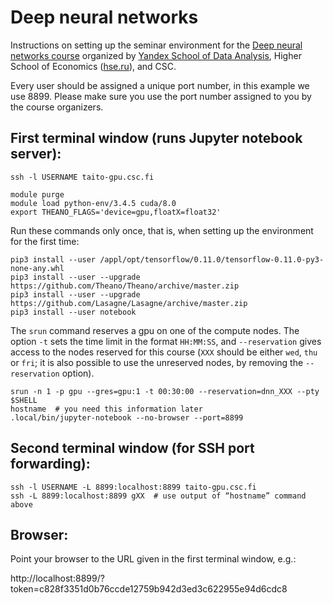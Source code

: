 # Deep neural networks

Instructions on setting up the seminar environment for
the
[Deep neural networks course](https://www.csc.fi/web/training/-/yandex_2017) organized
by [Yandex School of Data Analysis](http://yandexdataschool.com/),
Higher School of Economics ([hse.ru](http://hse.ru)), and CSC.

Every user should be assigned a unique port number, in this example we
use 8899.  Please make sure you use the port number assigned to you by
the course organizers. 

## First terminal window (runs Jupyter notebook server):

    ssh -l USERNAME taito-gpu.csc.fi

    module purge
    module load python-env/3.4.5 cuda/8.0
    export THEANO_FLAGS='device=gpu,floatX=float32'
    
Run these commands only once, that is, when setting up the environment
for the first time:

    pip3 install --user /appl/opt/tensorflow/0.11.0/tensorflow-0.11.0-py3-none-any.whl
    pip3 install --user --upgrade https://github.com/Theano/Theano/archive/master.zip
    pip3 install --user --upgrade https://github.com/Lasagne/Lasagne/archive/master.zip 
    pip3 install --user notebook


The `srun` command reserves a gpu on one of the compute nodes.  The
option `-t` sets the time limit in the format `HH:MM:SS`, and
`--reservation` gives access to the nodes reserved for this course
(`XXX` should be either `wed`, `thu` or `fri`; it is also possible to
use the unreserved nodes, by removing the `--reservation` option).
    
    srun -n 1 -p gpu --gres=gpu:1 -t 00:30:00 --reservation=dnn_XXX --pty $SHELL
    hostname  # you need this information later
    .local/bin/jupyter-notebook --no-browser --port=8899

## Second terminal window (for SSH port forwarding):

    ssh -l USERNAME -L 8899:localhost:8899 taito-gpu.csc.fi
    ssh -L 8899:localhost:8899 gXX  # use output of “hostname” command above

## Browser:

Point your browser to the URL given in the first terminal window, e.g.:

http://localhost:8899/?token=c828f3351d0b76ccde12759b942d3ed3c622955e94d6cdc8
